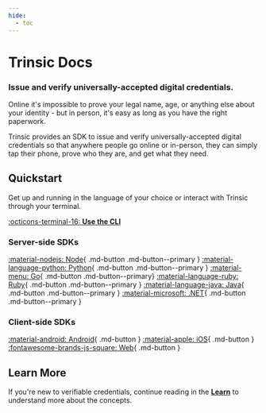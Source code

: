 ```yaml
---
hide:
  - toc
---
```

# Trinsic Docs

### Issue and verify universally-accepted digital credentials.
Online it's impossible to prove your legal name, age, or anything else about your identity - but in person, it's easy as long as you have the right paperwork.

Trinsic provides an SDK to issue and verify universally-accepted digital credentials so that anywhere people go online or in-person, they can simply tap their phone, prove who they are, and get what they need.

## Quickstart 
Get up and running in the language of your choice or interact with Trinsic through your terminal.

[:octicons-terminal-16: **Use the CLI**](cli/index.md)
### Server-side SDKs
[:material-nodejs: Node](node/index.md){ .md-button .md-button--primary }
[:material-language-python: Python](python/index.md){ .md-button .md-button--primary }
[:material-menu: Go](go/index.md){ .md-button .md-button--primary}
[:material-language-ruby: Ruby](ruby/index.md){ .md-button .md-button--primary }
[:material-language-java: Java](java/index.md){ .md-button .md-button--primary }
[:material-microsoft: .NET](dotnet/index.md){ .md-button .md-button--primary }

### Client-side SDKs
[:material-android: Android](android/index.md){ .md-button }
[:material-apple: iOS](ios/index.md){ .md-button } 
[:fontawesome-brands-js-square: Web](web/index.md){ .md-button } 

## Learn More
If you're new to verifiable credentials, continue reading in the [**Learn**](learn/index.md) to understand more about the concepts.

